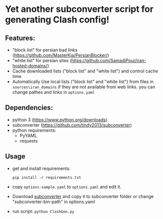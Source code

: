 # Yet another subconverter script for generating Clash config!

## Features:
   * "block list" for persian bad links (https://github.com/MasterKia/PersianBlocker/)
   * "white list" for persian sites (https://github.com/SamadiPour/iran-hosted-domains/)
   * Cache downloaded lists ("block list" and "white list") and control cache time
   * Automatically Use local lists ("block list" and "white list") from files in `sources\iran_domains` if they are not available from web links. you can change pathes and links in `options.yaml`

## Dependencies:
  * python 3 (https://www.python.org/downloads)
  * subconverter (https://github.com/tindy2013/subconverter)
  * python requirements:
    * PyYAML
	* requests

## Usage
  * get and install requirements:
  
    `pip install -r requirements.txt`
	
  * copy `options-sample.yaml` to `options.yaml` and edit it.
  * Download [subconverter](https://github.com/tindy2013/subconverter/releases) and copy it to subconverter folder or change "subconverter-bin-path" in options.yaml
  * run script: `python ClashGen.py`